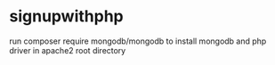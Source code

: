 # signupwithphp
run
composer require mongodb/mongodb
to install mongodb and php driver in apache2 root directory
